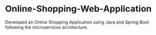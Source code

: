 # Online-Shopping-Web-Application
Developed an Online Shopping Application using Java and Spring Boot following the microservices architecture. 
